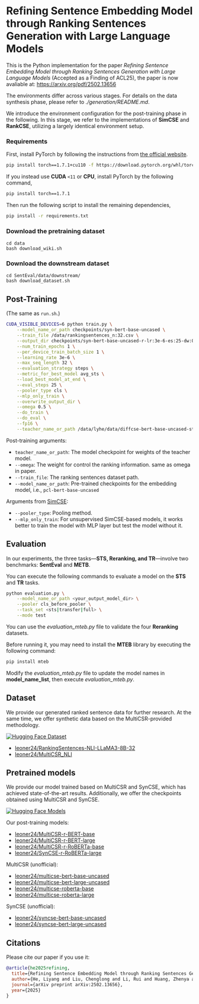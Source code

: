 # Refining Sentence Embedding Model through Ranking Sentences Generation with Large Language Models

This is the Python implementation for the paper *Refining Sentence Embedding Model through Ranking Sentences Generation with Large Language Models* (Accepted as a Finding of ACL25), the paper is now avaliable at: https://arxiv.org/pdf/2502.13656

The environments differ across various stages. For details on the data synthesis phase, please refer to *./generation/README.md*.  

We introduce the environment configuration for the post-training phase in the following. In this stage, we refer to the implementations of **SimCSE** and **RankCSE**, utilizing a largely identical environment setup.

### Requirements

First, install PyTorch by following the instructions from [the official website](https://pytorch.org). 

```bash
pip install torch==1.7.1+cu110 -f https://download.pytorch.org/whl/torch_stable.html
```

If you instead use **CUDA** `<11` or **CPU**, install PyTorch by the following command,

```bash
pip install torch==1.7.1
```

Then run the following script to install the remaining dependencies,

```bash
pip install -r requirements.txt
```

### Download the pretraining dataset
```
cd data
bash download_wiki.sh
```

### Download the downstream dataset
```
cd SentEval/data/downstream/
bash download_dataset.sh
```

## Post-Training
(The same as `run.sh`.)
```bash
CUDA_VISIBLE_DEVICES=6 python train.py \
    --model_name_or_path checkpoints/syn-bert-base-uncased \
    --train_file /data/rankingsentences_n:32.csv \
    --output_dir checkpoints/syn-bert-base-uncased-r-lr:3e-6-es:25-dw:0.5 \
    --num_train_epochs 1 \
    --per_device_train_batch_size 1 \
    --learning_rate 3e-6 \
    --max_seq_length 32 \
    --evaluation_strategy steps \
    --metric_for_best_model avg_sts \
    --load_best_model_at_end \
    --eval_steps 25 \
    --pooler_type cls \
    --mlp_only_train \
    --overwrite_output_dir \
    --omega 0.5 \
    --do_train \
    --do_eval \
    --fp16 \
    --teacher_name_or_path /data/lyhe/data/diffcse-bert-base-uncased-sts
```

Post-training arguments:
* `teacher_name_or_path`: The model checkpoint for weights of the teacher model.
* `--omega`: The weight for control the ranking information. same as omega in paper.
* `--train_file`: The ranking sentences dataset path.
* `--model_name_or_path`: Pre-trained checkpoints for the embedding model, i.e., `pcl-bert-base-uncased`

Arguments from [SimCSE](https://github.com/princeton-nlp/SimCSE):
* `--pooler_type`: Pooling method.
* `--mlp_only_train`: For unsupervised SimCSE-based models, it works better to train the model with MLP layer but test the model without it.

## Evaluation

In our experiments, the three tasks—**STS, Reranking, and TR**—involve two benchmarks: **SentEval** and **METB**.  

You can execute the following commands to evaluate a model on the **STS** and **TR** tasks.

```bash
python evaluation.py \
    --model_name_or_path <your_output_model_dir> \
    --pooler cls_before_pooler \
    --task_set <sts|transfer|full> \
    --mode test
```

You can use the *evaluation_mteb.py* file to validate the four **Reranking** datasets.  

Before running it, you may need to install the **MTEB** library by executing the following command:
```bash
pip install mteb
```

Modify the *evaluation_mteb.py* file to update the model names in **model_name_list**, then execute *evaluation_mteb.py*.

## Dataset

We provide our generated ranked sentence data for further research. At the same time, we offer synthetic data based on the MultiCSR-provided methodology.

[![Hugging Face Dataset](https://img.shields.io/badge/%F0%9F%A4%97-Dataset-yellow)](https://huggingface.co/leoner24)

* [leoner24/RankingSentences-NLI-LLaMA3-8B-32](https://huggingface.co/datasets/leoner24/RankingSentences-NLI-LLaMA3-8B-32)
* [leoner24/MultiCSR_NLI](https://huggingface.co/datasets/leoner24/MultiCSR_NLI) 

## Pretrained models

We provide our model trained based on MultiCSR and SynCSE, which has achieved state-of-the-art results. Additionally, we offer the checkpoints obtained using MultiCSR and SynCSE.

[![Hugging Face Models](https://img.shields.io/badge/%F0%9F%A4%97-Models-yellow)](https://huggingface.co/leoner24)

Our post-training models:

* [leoner24/MultiCSR-r-BERT-base](https://huggingface.co/leoner24/MultiCSR-r-BERT-base)
* [leoner24/MultiCSR-r-BERT-large](https://huggingface.co/leoner24/MultiCSR-r-BERT-large)
* [leoner24/MultiCSR-r-RoBERTa-base](https://huggingface.co/leoner24/MultiCSR-r-RoBERTa-base)
* [leoner24/SynCSE-r-RoBERTa-large](https://huggingface.co/leoner24/SynCSE-r-RoBERTa-large)

MultiCSR (unofficial):
* [leoner24/multicse-bert-base-uncased](https://huggingface.co/leoner24/multicse-bert-base-uncased)
* [leoner24/multicse-bert-large-uncased](https://huggingface.co/leoner24/multicse-bert-large-uncased)
* [leoner24/multicse-roberta-base](https://huggingface.co/leoner24/multicse-roberta-base)
* [leoner24/multicse-roberta-large](https://huggingface.co/leoner24/multicse-roberta-large)

SynCSE (unofficial):
* [leoner24/syncse-bert-base-uncased](https://huggingface.co/leoner24/syncse-bert-base-uncased)
* [leoner24/syncse-bert-large-uncased](https://huggingface.co/leoner24/syncse-bert-large-uncased)

## Citations

Please cite our paper if you use it:

```bibtex
@article{he2025refining,
  title={Refining Sentence Embedding Model through Ranking Sentences Generation with Large Language Models},
  author={He, Liyang and Liu, Chenglong and Li, Rui and Huang, Zhenya and Ruan, Shulan and Zhou, Jun and Chen, Enhong},
  journal={arXiv preprint arXiv:2502.13656},
  year={2025}
}
```
